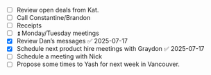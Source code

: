 - [ ] Review open deals from Kat.
- [ ] Call Constantine/Brandon
- [ ] Receipts
- [ ] ⏫ Monday/Tuesday meetings
- [x] Review Dan’s messages ✅ 2025-07-17
- [x] Schedule next product hire meetings with Graydon ✅ 2025-07-17
- [ ] Schedule a meeting with Nick
- [ ] Propose some times to Yash for next week in Vancouver.